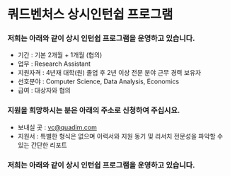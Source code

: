 # 쿼드벤처스 상시인턴쉽 프로그램 



### 저희는 아래와 같이 상시 인턴쉽 프로그램을 운영하고 있습니다.


- 기간 : 기본 2개월 + 1개월 (협의)
- 업무 : Research Assistant
- 지원자격 : 4년재 대학(원) 졸업 후 2년 이상 전문 분야 근무 경력 보유자
- 선호분야 : Computer Science, Data Analysis, Economics
- 급여 : 대상자와 협의


### 지원을 희망하시는 분은 아래의 주소로 신청하여 주십시요.

- 보내실 곳 : vc@quadim.com
- 지원서 : 특별한 형식은 없으며 이력서와 지원 동기 및 리서치 전문성을 파악할 수 있는 간단한 리포트 



### 저희는 아래와 같이 상시 인턴쉽 프로그램을 운영하고 있습니다.


